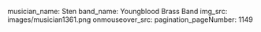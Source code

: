 musician_name: Sten
band_name: Youngblood Brass Band
img_src: images/musician1361.png
onmouseover_src: 
pagination_pageNumber: 1149